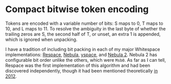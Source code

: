 # Compact bitwise token encoding

Tokens are encoded with a variable number of bits: S maps to 0, T maps to 10,
and L maps to 11. To resolve the ambiguity in the last byte of whether the
trailing zeros are S, the second half of T, or unset, an extra 1 is appended,
which is ignored when unpacking.

I have a tradition of including bit packing in each of my major Whitespace
implementations: [Respace](https://github.com/andrewarchi/respace/blob/master/src/binary.h),
[Nebula](https://github.com/andrewarchi/nebula/blob/master/ws/pack.go),
[yspace](https://github.com/andrewarchi/yspace/blob/main/src/bit_pack.rs), and
[Nebula 2](https://github.com/andrewarchi/nebula2/blob/main/src/ws/token/bit_pack.rs).
Nebula 2 has configurable bit order unlike the others, which were `Msb0`. As far
as I can tell, Respace was the first implementation of this algorithm and had
been discovered independently, though it had been mentioned theoretically
[in 2012](https://github.com/wspace/corpus/tree/main/python/res-trans32).

